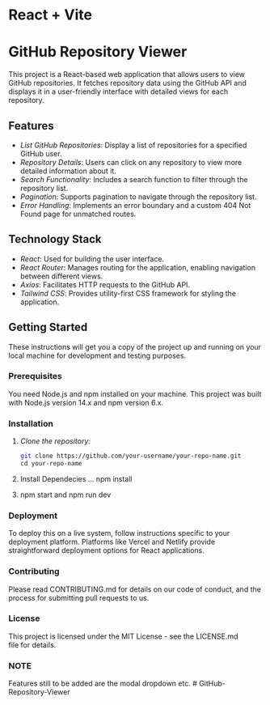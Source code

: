 # React + Vite

# GitHub Repository Viewer

This project is a React-based web application that allows users to view GitHub repositories. It fetches repository data using the GitHub API and displays it in a user-friendly interface with detailed views for each repository.

## Features

- _List GitHub Repositories_: Display a list of repositories for a specified GitHub user.
- _Repository Details_: Users can click on any repository to view more detailed information about it.
- _Search Functionality_: Includes a search function to filter through the repository list.
- _Pagination_: Supports pagination to navigate through the repository list.
- _Error Handling_: Implements an error boundary and a custom 404 Not Found page for unmatched routes.

## Technology Stack

- _React_: Used for building the user interface.
- _React Router_: Manages routing for the application, enabling navigation between different views.
- _Axios_: Facilitates HTTP requests to the GitHub API.
- _Tailwind CSS_: Provides utility-first CSS framework for styling the application.

## Getting Started

These instructions will get you a copy of the project up and running on your local machine for development and testing purposes.

### Prerequisites

You need Node.js and npm installed on your machine. This project was built with Node.js version 14.x and npm version 6.x.

### Installation

1. _Clone the repository:_

   ```bash
   git clone https://github.com/your-username/your-repo-name.git
   cd your-repo-name
   ```

2. Install Dependecies
   ... npm install
3. npm start and npm run dev

### Deployment

To deploy this on a live system, follow instructions specific to your deployment platform. Platforms like Vercel and Netlify provide straightforward deployment options for React applications.

### Contributing

Please read CONTRIBUTING.md for details on our code of conduct, and the process for submitting pull requests to us.

### License

This project is licensed under the MIT License - see the LICENSE.md file for details.

### NOTE

Features still to be added are the modal dropdown etc.
#   G i t H u b - R e p o s i t o r y - V i e w e r 
 
 
